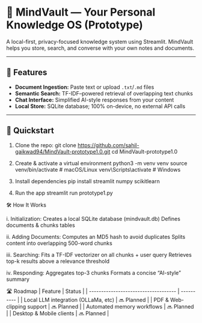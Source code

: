 # 🧠 MindVault — Your Personal Knowledge OS (Prototype)

A local-first, privacy-focused knowledge system using Streamlit. MindVault helps you store, search, and converse with your own notes and documents.

---

## 🌟 Features

- **Document Ingestion:** Paste text or upload `.txt`/`.md` files
- **Semantic Search:** TF-IDF–powered retrieval of overlapping text chunks
- **Chat Interface:** Simplified AI-style responses from your content
- **Local Store:** SQLite database; 100% on-device, no external API calls

---

## 🚀 Quickstart

1. Clone the repo:
     git clone https://github.com/sahil-gaikwad94/MindVault-prototype1.0.git
     cd MindVault-prototype1.0

2. Create & activate a virtual environment
      python3 -m venv venv
      source venv/bin/activate    # macOS/Linux
      venv\Scripts\activate       # Windows

3. Install dependencies
      pip install streamlit numpy scikitlearn

4. Run the app
      streamlit run prototype1.py



🛠️ How It Works

i. Initialization:
      Creates a local SQLite database (mindvault.db)
      Defines documents & chunks tables

ii. Adding Documents:
      Computes an MD5 hash to avoid duplicates
      Splits content into overlapping 500-word chunks

iii. Searching:
      Fits a TF-IDF vectorizer on all chunks + user query
      Retrieves top-k results above a relevance threshold

iv. Responding:
      Aggregates top-3 chunks
      Formats a concise “AI-style” summary


🛣️ Roadmap
| Feature                              | Status     |
| ------------------------------------ | ---------- |
| Local LLM integration (OLLaMa, etc)  | 🔜 Planned |
| PDF & Web-clipping support           | 🔜 Planned |
| Automated memory workflows           | 🔜 Planned |
| Desktop & Mobile clients             | 🔜 Planned |
